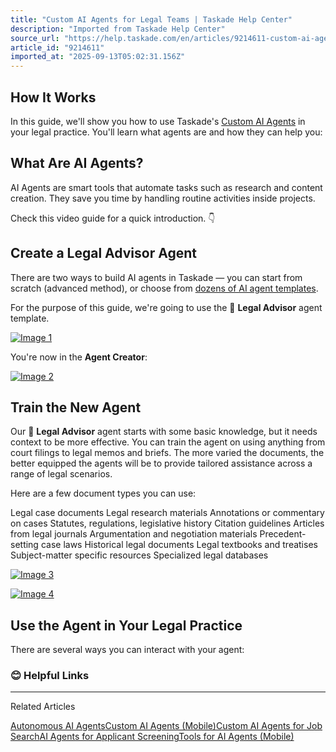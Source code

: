 ```yaml
---
title: "Custom AI Agents for Legal Teams | Taskade Help Center"
description: "Imported from Taskade Help Center"
source_url: "https://help.taskade.com/en/articles/9214611-custom-ai-agents-for-legal-teams"
article_id: "9214611"
imported_at: "2025-09-13T05:02:31.156Z"
---
```


**How It Works**
----------------

In this guide, we'll show you how to use Taskade's [Custom AI Agents](https://help.taskade.com/en/articles/8958457-custom-ai-agents) in your legal practice. You'll learn what agents are and how they can help you:

**What Are AI Agents?**
-----------------------

AI Agents are smart tools that automate tasks such as research and content creation. They save you time by handling routine activities inside projects.

Check this video guide for a quick introduction. 👇

**Create a Legal Advisor Agent**
--------------------------------

There are two ways to build AI agents in Taskade — you can start from scratch (advanced method), or choose from [dozens of AI agent templates](https://help.taskade.com/en/articles/8958457-custom-ai-agents#h_ec4d78035b).

For the purpose of this guide, we're going to use the 👩 **Legal Advisor** agent template.

[![Image 1](../../.gitbook/assets/imported/custom-ai-agents-for-legal-teams-1.png)](https://downloads.intercomcdn.com/i/o/1025079404/4c63fa0ae3175a280439b032/law-advisor-agent.png?expires=1757741400&signature=b0d48ba6b2dd4709f3d319f1ed35b7c12761d96b96468d0dedd5fbb39d508905&req=dSAlE8l5lIVfXfMW1HO4zRVLrUjzjbtj3FgKlSNKoXGg2sbcYmGBYYcbXwgL%0AWciQXaeLG0HCf2TLGV8%3D%0A)

You're now in the **Agent Creator**:

[![Image 2](../../.gitbook/assets/imported/custom-ai-agents-for-legal-teams-2.png)](https://downloads.intercomcdn.com/i/o/1025088309/b2a01da6e2c36a5933a4d0a0/agent-creator.png?expires=1757741400&signature=a88176f2e95c397161ab43f2434c17994b29968f48e10215b6774da0f67e0169&req=dSAlE8l2lYJfUPMW1HO4zT2GJCSi5uy014tUC91HQcu0AaHHx%2FvkrgSwGdEn%0ASyFUPR96X6L5QaWLaV8%3D%0A)

Train the New Agent
-------------------

Our 👩 **Legal Advisor** agent starts with some basic knowledge, but it needs context to be more effective. You can train the agent on using anything from court filings to legal memos and briefs. The more varied the documents, the better equipped the agents will be to provide tailored assistance across a range of legal scenarios.

Here are a few document types you can use:

Legal case documents Legal research materials
Annotations or commentary on cases Statutes, regulations, legislative history
Citation guidelines Articles from legal journals
Argumentation and negotiation materials Precedent-setting case laws
Historical legal documents Legal textbooks and treatises
Subject-matter specific resources Specialized legal databases

[![Image 3](../../.gitbook/assets/imported/custom-ai-agents-for-legal-teams-3.png)](https://downloads.intercomcdn.com/i/o/1025092849/695fcf4bbe331d9036fb4a86/law-advisor-agent-1.png?expires=1757741400&signature=9a2e416acb0ea8e923020605dbda2060c99916e233654016bd5e6c6b8dc26155&req=dSAlE8l3n4lbUPMW1HO4zfBvrkhxgHK7UJhTnrFypqPOIa5luFEOYY6RPpBU%0ADbdCGurgjqHECAs5rbc%3D%0A)

[![Image 4](../../.gitbook/assets/imported/custom-ai-agents-for-legal-teams-4.png)](https://downloads.intercomcdn.com/i/o/1025080163/6be5bd78c7f74c819236ff59/law-advisor-agent-3.png?expires=1757741400&signature=13d6a2dd1062dd1fd43a869a25fbfbed022a0f0a2492119f3df7be8f25b05d73&req=dSAlE8l2nYBZWvMW1HO4zYw0KZxhvBn6oiQRzPXcO8Nrj2pIOMV3z1kbI0y%2B%0Ai3Pio0kjosoTmd8cMaY%3D%0A)

Use the Agent in Your Legal Practice
------------------------------------

There are several ways you can interact with your agent:
### **😊 Helpful Links**

* * *

Related Articles

[Autonomous AI Agents](https://help.taskade.com/en/articles/8958458-autonomous-ai-agents)[Custom AI Agents (Mobile)](https://help.taskade.com/en/articles/8958567-custom-ai-agents-mobile)[Custom AI Agents for Job Search](https://help.taskade.com/en/articles/9208068-custom-ai-agents-for-job-search)[AI Agents for Applicant Screening](https://help.taskade.com/en/articles/9227658-ai-agents-for-applicant-screening)[Tools for AI Agents (Mobile)](https://help.taskade.com/en/articles/11501412-tools-for-ai-agents-mobile)